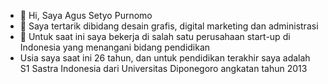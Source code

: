 - 👋 Hi, Saya Agus Setyo Purnomo
- 👀 Saya tertarik dibidang desain grafis, digital marketing dan administrasi
- 🌱 Untuk saat ini saya bekerja di salah satu perusahaan start-up di Indonesia yang menangani bidang pendidikan 
- Usia saya saat ini 26 tahun, dan untuk pendidikan terakhir saya adalah S1 Sastra Indonesia dari Universitas Diponegoro angkatan tahun 2013


<!---
agsp95/agsp95 is a ✨ special ✨ repository because its `README.md` (this file) appears on your GitHub profile.
You can click the Preview link to take a look at your changes.
--->
